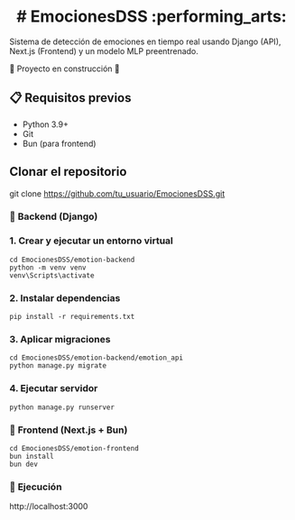 <h1 align="center"> # EmocionesDSS :performing_arts: </h1>

Sistema de detección de emociones en tiempo real usando Django (API), Next.js (Frontend) y un modelo MLP preentrenado.

:construction: Proyecto en construcción :construction:



## :clipboard: Requisitos previos

- Python 3.9+
- Git
- Bun (para frontend)



## Clonar el repositorio
git clone https://github.com/tu_usuario/EmocionesDSS.git



### :rocket: **Backend (Django)**

###     1. Crear y ejecutar un entorno virtual
```
cd EmocionesDSS/emotion-backend
python -m venv venv
venv\Scripts\activate
```

###     2. Instalar dependencias
`pip install -r requirements.txt`

###     3. Aplicar migraciones
```
cd EmocionesDSS/emotion-backend/emotion_api
python manage.py migrate
```

###     4. Ejecutar servidor
`python manage.py runserver`



### :sunrise: **Frontend (Next.js + Bun)**
```
cd EmocionesDSS/emotion-frontend
bun install
bun dev
```



### :star2: **Ejecución**
http://localhost:3000